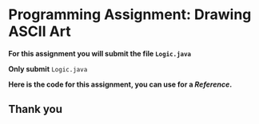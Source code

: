 # Programming Assignment: Drawing ASCII Art

**For this assignment you will submit the file ```Logic.java```** 

**Only submit** ``` Logic.java ```
 
**Here is the code for this assignment, you can use for a _Reference_.**

## Thank you
